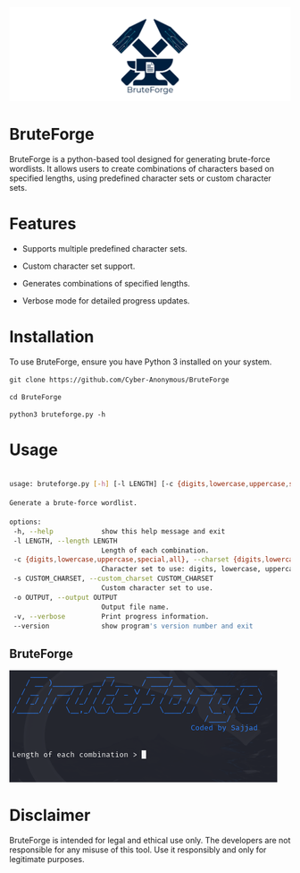 <p align="center"><img src="images/BruteForge.png" alt="BruteForge Logo">
</p>

# BruteForge

BruteForge is a python-based tool designed for generating brute-force wordlists. It allows users to create combinations of characters based on specified lengths, using predefined character sets or custom character sets.

# Features

* Supports multiple predefined character sets.

* Custom character set support.

* Generates combinations of specified lengths.

* Verbose mode for detailed progress updates.


# Installation

To use BruteForge, ensure you have Python 3 installed on your system.
 
 `git clone https://github.com/Cyber-Anonymous/BruteForge`
 
 `cd BruteForge`
 
 `python3 bruteforge.py -h`
 
 # Usage
 
 ```bash
 
 usage: bruteforge.py [-h] [-l LENGTH] [-c {digits,lowercase,uppercase,special,all}] [-s CUSTOM_CHARSET] [-o OUTPUT] [-v] [--version]

Generate a brute-force wordlist.

options:
  -h, --help            show this help message and exit
  -l LENGTH, --length LENGTH
                        Length of each combination.
  -c {digits,lowercase,uppercase,special,all}, --charset {digits,lowercase,uppercase,special,all}
                        Character set to use: digits, lowercase, uppercase, special, all
  -s CUSTOM_CHARSET, --custom_charset CUSTOM_CHARSET
                        Custom character set to use.
  -o OUTPUT, --output OUTPUT
                        Output file name.
  -v, --verbose         Print progress information.
  --version             show program's version number and exit

 ```
 
## BruteForge
 ![](images/image.png)
 

# Disclaimer

BruteForge is intended for legal and ethical use only. The developers are not responsible for any misuse of this tool. Use it responsibly and only for legitimate purposes.

